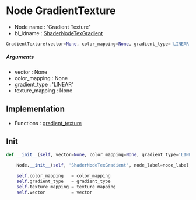 # Node GradientTexture

- Node name : 'Gradient Texture'
- bl_idname : [ShaderNodeTexGradient](https://docs.blender.org/api/current/bpy.types.ShaderNodeTexGradient.html)


``` python
GradientTexture(vector=None, color_mapping=None, gradient_type='LINEAR', texture_mapping=None, node_label=None, node_color=None)
```
##### Arguments

- vector : None
- color_mapping : None
- gradient_type : 'LINEAR'
- texture_mapping : None

## Implementation

- Functions : [gradient_texture](/docs/GeoNodes/GeoNodesTree.md#gradient_texture)

## Init

``` python
def __init__(self, vector=None, color_mapping=None, gradient_type='LINEAR', texture_mapping=None, node_label=None, node_color=None):

    Node.__init__(self, 'ShaderNodeTexGradient', node_label=node_label, node_color=node_color)

    self.color_mapping   = color_mapping
    self.gradient_type   = gradient_type
    self.texture_mapping = texture_mapping
    self.vector          = vector
```
